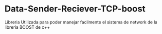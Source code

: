 # Data-Sender-Reciever-TCP-boost

Libreria Utilizada para poder manejar facilmente el sistema de network de la libreria BOOST de c++
